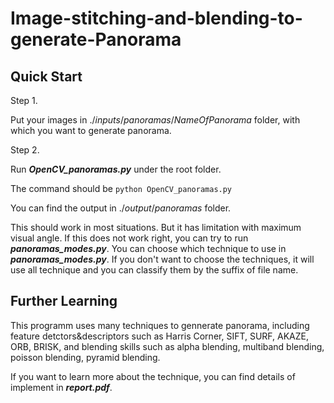 # Image-stitching-and-blending-to-generate-Panorama

## Quick Start
Step 1. 

Put your images in $./inputs/panoramas/NameOfPanorama$ folder, with which you want to generate panorama. 

Step 2. 

Run ***OpenCV_panoramas.py*** under the root folder. 

The command should be 
```python OpenCV_panoramas.py```

You can find the output in $./output/panoramas$ folder.

This should work in most situations. But it has limitation with maximum visual angle. If this does not work right, you can try to run ***panoramas_modes.py***. You can choose which technique to use in ***panoramas_modes.py***. If you don't want to choose the techniques, it will use all technique and you can classify them by the suffix of file name.
## Further Learning
This programm uses many techniques to gennerate panorama, including feature detctors&descriptors such as Harris Corner, SIFT, SURF, AKAZE, ORB, BRISK, and blending skills such as alpha blending, multiband blending, poisson blending, pyramid blending.

If you want to learn more about the technique, you can find details of implement in ***report.pdf***. 
